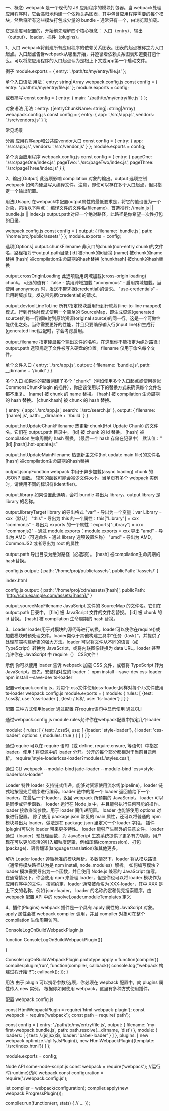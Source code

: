 一、概念: webpack 是一个现代的 JS 应用程序的模块打包器。当 webpack处理应用程序时，它会递归地构建一个依赖关系图表，其中包含应用程序需要的每个模块，然后将所有这些模块打包成少量的 bundle - 通常只有一个，由浏览器加载。

它是高度可配置的，开始前先理解四个核心概念： 入口（entry）、输出（output）、loader、插件（plugins）。

1、入口
webpack将创建所有应用程序的依赖关系图表。图表的起点被称之为入口起点。入口起点告诉webpack从哪里开始，并遵循着依赖关系图表知道要打包什么。可以将您应用程序的入口起点认为是根上下文或app第一个启动文件。

例子
module.exports = {
	entry: './path/to/my/entry/file.js'
};

单个入口语法 用法：entry: string|Array<string>
webpack.config.js
const config = {
	entry: './path/to/my/entry/file.js'
};
module.exports = config;

或者简写
const config = {
	entry: {
		main: './path/to/my/entry/file.js'
	}
};

对象语法 用法：entry: {[entryChunkName: string]: string|Array<string>}
webapack.config.js
const config = {
	entry: {
		app: './src/app.js',
		vendors: './src/vendors.js'
	}
};

常见场景

分离 应用程序app和公共库vendor入口
const config = {
	entry: {
		app: './src/app.js',
		vendors: './src/vendor.js'
	}
};
module.exports = config;

多个页面应用程序
webpack.config.js
const config = {
	entry: {
		pageOne: './src/pageOne/index.js',
		pageTwo: './src/pageTwo/index.js',
		pageThree: './src/pageThree/index.js'
	}
};

2、输出[Output]
此选项影响 compilation 对象的输出。output 选项控制 webpack 如何向硬盘写入编译文件。注意，即使可以存在多个入口起点，但只指定一个输出配置。

用法[Usage]
在webpack中配置output属性的最低要求是，将它的值设置为一个对象，包括以下两点：
编译文件的文件名(filename)，首选推荐: //main.js || bundle.js || index.js
output.path对应一个绝对路径，此路径是你希望一次性打包的目录。

webpack.config.js
const config = {
	output: {
		filename: 'bundle.js',
		path: '/home/proj/public/assets'
	}
};
module.exports = config;

选项[Options]
output.chunkFilename
非入口的chunk(non-entry chunk)的文件名，路径相对于output.path目录
[id] 被chunk的id替换
[name] 被chunk的name替换
[hash] 被compilation生命周期的hash替换
[chunkhash] 被chunk的hash替换

output.crossOriginLoading
此选项启用跨域加载(cross-origin loading) chunk。
可选的值有：
false - 禁用跨域加载
"anonymous" - 启用跨域加载。当使用 anonymous 时，发送不带凭据(credential)的请求。
"use-credentials" - 启用跨域加载。发送带凭据(credential)的请求。

output.devtoolLineToLine
所有/指定模块启用行到行映射(line-to-line mapped)模式。行到行映射模式使用一个简单的 SourceMap，即生成资源(generated source)的每一行都映射到原始资源(original source)的同一行。这是一个可做性能优化之处。当你需要更好的性能，并且只要确保输入行(input line)和生成行(generated line)匹配时，才会考虑启用。

output.filename
指定硬盘每个输出文件的名称。在这里你不能指定为绝对路径！output.path 选项规定了文件被写入硬盘的位置。filename 仅用于命名每个文件。

单个文件入口
{
	entry: './src/app.js',
	output: {
		filename: 'bundle.js',
		path: __dirname + '/build'
	}
}

多个入口
如果你的配置创建了多个 "chunk"（例如使用多个入口起点或使用类似 CommonsChunkPlugin 的插件），你应该使用以下的替换方式来确保每个文件名都不重复。
[name] 被 chunk 的 name 替换。
[hash] 被 compilation 生命周期的 hash 替换。
[chunkhash] 被 chunk 的 hash 替换。

{
	entry: {
		app: './src/app.js',
		search: './src/search.js'
	},
	output: {
		filename: '[name].js',
		path: __dirname + '/build'
	}
}

output.hotUpdateChunkFilename
热更新 chunk(Hot Update Chunk) 的文件名。它们在 output.path 目录中。
[id] 被 chunk 的 id 替换。
[hash] 被 compilation 生命周期的 hash 替换。（最后一个 hash 存储在记录中）
默认值："[id].[hash].hot-update.js"

output.hotUpdateMainFilename
热更新主文件(hot update main file)的文件名
[hash] 被compilation生命周期的hash替换


output.jsonpFunction
webpack 中用于异步加载(async loading) chunk 的 JSONP 函数。
较短的函数可能会减少文件大小。当单页有多个 webpack 实例时，请使用不同的标识符(identifier)。

output.library
如果设置此选项，会将 bundle 导出为 library。output.library 是 library 的名称。

output.libraryTarget
library 的导出格式
"var" - 导出为一个变量：var Library = xxx（默认）
"this" - 导出为 this 的一个属性：this["Library"] = xxx
"commonjs" - 导出为 exports 的一个属性：exports["Library"] = xxx
"commonjs2" - 通过 module.exports：module.exports = xxx 导出
"amd" - 导出为 AMD（可选命名 - 通过 library 选项设置名称）
"umd" - 导出为 AMD，CommonJS2 或者导出为 root 的属性

output.path
导出目录为绝对路径（必选项）。
[hash] 被compilation生命周期的hash替换。

config.js
output: {
	path: '/home/proj/public/assets',
	publicPath: '/assets/'
}

index.html
<head>
	<link href="/assets/spinner.gig"/>
</head>

config.js
output: {
	path: '/home/proj/cdn/assets/[hash]',
	publicPath: 'http://cdn.example.com/assets/[hash]/'
}

output.sourceMapFilename
JavaScript 文件的 SourceMap 的文件名。它们在 output.path 目录中。
[file] 被 JavaScript 文件的文件名替换。
[id] 被 chunk 的 id 替换。
[hash] 被 compilation 生命周期的 hash 替换。

3、Loader
loader用于对模块的源代码进行转换。loader可以使你在require()或加载模块时预处理文件。loader类似于其他构建工具中“任务（task）”，并提供了处理前端构建步骤的强大方法。loader 可以将文件从不同的语言（如 TypeScript）转换为 JavaScript，或将内联图像转换为 data URL。loader 甚至允许你在 JavaScript 中 require（） CSS文件！

示例
你可以使用 loader 告诉 webpack 加载 CSS 文件，或者将 TypeScript 转为 JavaScript。首先，安装相对应的 loader：
npm install --save-dev css-loader
npm install --save-dev ts-loader

配置webpack.config.js，对每个.css文件使用css-loader,同样对每个.ts文件使用ts-loader
webpack.config.js
module.exports = {
	module: {
		rules: [
			{test: /\.css$/, use: 'css-loader'},
			{test: /\.ts$/, use: 'ts-loader'}
		]
	}
}

配置
三种方式使用loader
通过配置
在require语句中显示使用
通过CLI

通过webpack.config.js
module.rules允许你在webpack配置中指定几个loader

module: {
	rules: [
		{
			test: /\.css$/,
			use: [
				{loader: 'style-loader'},
				{
					loader: 'css-loader',
					options: {
						modules: true
					}
				}
			]
		}
	]
}

通过require
可以在 require 语句（或 define, require.ensure, 等语句）中指定 loader。使用 ! 将资源中的 loader 分开。分开的每个部分都相对于当前目录解析。
require('style-loader!css-loader?modules!./styles.css');

通过 CLI
webpack --module-bind jade-loader --module-bind 'css=style-loader!css-loader'

Loader 特性
loader 支持链式传递。能够对资源使用流水线(pipeline)。loader 链式地按照先后顺序进行编译。loader 链中的第一个 loader 返回值给下一个 loader。在最后一个 loader，返回 webpack 所预期的 JavaScript。
loader 可以是同步或异步函数。
loader 运行在 Node.js 中，并且能够执行任何可能的操作。
loader 接收查询参数。用于 loader 间传递配置。
loader 也能够使用 options 对象进行配置。
除了使用 package.json 常见的 main 属性，还可以将普通的 npm 模块导出为 loader，做法是在 package.json 里定义一个 loader 字段。
插件(plugin)可以为 loader 带来更多特性。
loader 能够产生额外的任意文件。
loader 通过（loader）预处理函数，为 JavaScript 生态系统提供了更多有力功能。用户现在可以更加灵活的引入细粒度逻辑，例如压缩(compression)、打包(package)、语言翻译(language translation)和其他更多。

解析 Loader
loader 遵循标准的模块解析。多数情况下，loader 将从模块路径（通常将模块路径认为是 npm install, node_modules）解析。
如何编写模块？loader 模块需要导出为一个函数，并且使用 Node.js 兼容的 JavaScript 编写。在通常情况下，你会使用 npm 来管理 loader，但是你也可以将 loader 模块作为应用程序中的文件。
按照约定，loader 通常被命名为 XXX-loader，其中 XXX 是上下文的名称，例如 json-loader。
loader 的名称约定和优先搜索顺序，由 webpack 配置 API 中的 resolveLoader.moduleTemplates 定义

4、插件(Plugins)
webpack 插件是一个具有 apply 属性的 JavaScript 对象。 apply 属性会被 webpack compiler 调用，并且 compiler 对象可在整个 compilation 生命周期访问。

ConsoleLogOnBuildWebpackPlugin.js

function ConsoleLogOnBuildWebpackPlugin(){
	
}

ConsoleLogOnBuildWebpackPlugin.prototype.apply = function(compiler){
	compiler.plugin('run', function(compiler, callback){
		console.log("webpack 构建过程开始!!!");
		callback();
	});
}

用法
由于 plugin 可以携带参数/选项，你必须在 wepback 配置中，向 plugins 属性传入 new 实例。
根据你如何使用 webpack，这里有多种方式使用插件。

配置
webpack.config.js

const HtmlWebpackPlugin = require('html-webpack-plugin');
const webpack = require('webpack');
const path = require('path');

const config = {
	entry: './path/to/my/entry/file.js',
	output: {
		filename: 'my-first-webpack.bundle.js',
		path: path.resolve(__dirname, 'dist')
	},
	module: {
		loaders: [
			{
				test: /\.(js|jsx)$/,
				loader: 'babel-loader'
			}
		]
	},
	plugins: [
		new webpack.optimize.UglifyJsPlugin(),
		new HtmlWebpackPlugin({template: './src/index.html'})
	]
};

module.exports = config;

Node API
some-node-script.js
const webpack = require('webpack'); //运行时(runtime)访问 webpack
const configuration = require('./webpack.config.js');

let compiler = webpack(configuration);
compiler.apply(new webpack.ProgressPlugin());

compiler.run(function(err, stats) {
  // ...
});
